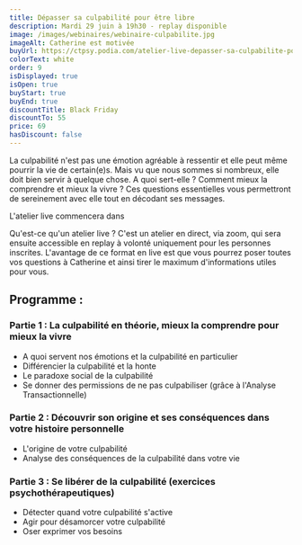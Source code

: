 ```yaml
---
title: Dépasser sa culpabilité pour être libre
description: Mardi 29 juin à 19h30 - replay disponible
image: /images/webinaires/webinaire-culpabilite.jpg
imageAlt: Catherine est motivée
buyUrl: https://ctpsy.podia.com/atelier-live-depasser-sa-culpabilite-pour-se-liberer
colorText: white
order: 9
isDisplayed: true
isOpen: true
buyStart: true
buyEnd: true
discountTitle: Black Friday
discountTo: 55
price: 69
hasDiscount: false
---
```


La culpabilité n'est pas une émotion agréable à ressentir et elle peut même pourrir la vie de certain(e)s.
Mais vu que nous sommes si nombreux, elle doit bien servir à quelque chose. A quoi sert-elle ? Comment mieux la comprendre et mieux la vivre ? Ces questions essentielles vous permettront de sereinement avec elle tout en décodant ses messages.

<Countdown deadline="2022-06-29 19:30:00">L'atelier live commencera dans</Countdown>

Qu'est-ce qu'un atelier live ? C'est un atelier en direct, via zoom, qui sera ensuite accessible en replay à volonté uniquement pour les personnes inscrites. L'avantage de ce format en live est que vous pourrez poser toutes vos questions à Catherine et ainsi tirer le maximum d'informations utiles pour vous.

## Programme :

### Partie 1 : La culpabilité en théorie, mieux la comprendre pour mieux la vivre

- A quoi servent nos émotions et la culpabilité en particulier
- Différencier la culpabilité et la honte
- Le paradoxe social de la culpabilité
- Se donner des permissions de ne pas culpabiliser (grâce à l'Analyse Transactionnelle)

### Partie 2 : Découvrir son origine et ses conséquences dans votre histoire personnelle

- L'origine de votre culpabilité
- Analyse des conséquences de la culpabilité dans votre vie

### Partie 3 : Se libérer de la culpabilité (exercices psychothérapeutiques)

- Détecter quand votre culpabilité s'active
- Agir pour désamorcer votre culpabilité
- Oser exprimer vos besoins
